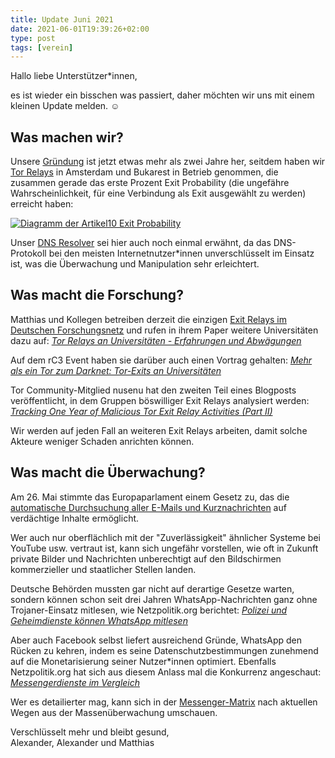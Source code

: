 ```yaml
---
title: Update Juni 2021
date: 2021-06-01T19:39:26+02:00
type: post
tags: [verein]
---
```


Hallo liebe Unterstützer\*innen,

es ist wieder ein bisschen was passiert, daher möchten wir uns mit einem kleinen Update melden. ☺️

## Was machen wir?

Unsere [Gründung][] ist jetzt etwas mehr als zwei Jahre her, seitdem haben wir [Tor Relays][] in Amsterdam und Bukarest in Betrieb genommen, die zusammen gerade das erste Prozent Exit Probability (die ungefähre Wahrscheinlichkeit, für eine Verbindung als Exit ausgewählt zu werden) erreicht haben:

[![Diagramm der Artikel10 Exit Probability](exit-probability.png)](https://nusenu.github.io/OrNetStats/artikel10.org.html)

Unser [DNS Resolver][] sei hier auch noch einmal erwähnt, da das DNS-Protokoll bei den meisten Internetnutzer\*innen unverschlüsselt im Einsatz ist, was die Überwachung und Manipulation sehr erleichtert.

[dns resolver]: /blog/2020/12/sicherer-dns-resolver/
[gründung]: /blog/2019/05/hallo-neuland/
[tor relays]: /dienste/tor-relays/

## Was macht die Forschung?

Matthias und Kollegen betreiben derzeit die einzigen [Exit Relays im Deutschen Forschungsnetz][] und rufen in ihrem Paper weitere Universitäten dazu auf: *[Tor Relays an Universitäten - Erfahrungen und Abwägungen][paper]*

Auf dem rC3 Event haben sie darüber auch einen Vortrag gehalten: *[Mehr als ein Tor zum Darknet: Tor-Exits an Universitäten][vortrag]*

Tor Community-Mitglied nusenu hat den zweiten Teil eines Blogposts veröffentlicht, in dem Gruppen böswilliger Exit Relays analysiert werden: *[Tracking One Year of Malicious Tor Exit Relay Activities (Part II)][nusenu]*

Wir werden auf jeden Fall an weiteren Exit Relays arbeiten, damit solche Akteure weniger Schaden anrichten können.

[exit relays im deutschen forschungsnetz]: https://metrics.torproject.org/rs.html#search/as:AS680%20flag:exit
[nusenu]: https://nusenu.medium.com/tracking-one-year-of-malicious-tor-exit-relay-activities-part-ii-85c80875c5df
[paper]: https://svs.informatik.uni-hamburg.de/publications/2021/2021-05-01-Marx-Tor-Relays-an-Universit%C3%A4ten.pdf
[vortrag]: https://media.ccc.de/v/r3c-oio-237-mehr-als-ein-tor-zum-darknet-tor-exits-an-universitten

## Was macht die Überwachung?

Am 26. Mai stimmte das Europaparlament einem Gesetz zu, das die [automatische Durchsuchung aller E-Mails und Kurznachrichten][chatkontrolle] auf verdächtige Inhalte ermöglicht.

Wer auch nur oberflächlich mit der "Zuverlässigkeit" ähnlicher Systeme bei YouTube usw. vertraut ist, kann sich ungefähr vorstellen, wie oft in Zukunft private Bilder und Nachrichten unberechtigt auf den Bildschirmen kommerzieller und staatlicher Stellen landen.

Deutsche Behörden mussten gar nicht auf derartige Gesetze warten, sondern können schon seit drei Jahren WhatsApp-Nachrichten ganz ohne Trojaner-Einsatz mitlesen, wie Netzpolitik.org berichtet: *[Polizei und Geheimdienste können WhatsApp mitlesen][netzpolitik1]*

Aber auch Facebook selbst liefert ausreichend Gründe, WhatsApp den Rücken zu kehren, indem es seine Datenschutzbestimmungen zunehmend auf die Monetarisierung seiner Nutzer\*innen optimiert. Ebenfalls Netzpolitik.org hat sich aus diesem Anlass mal die Konkurrenz angeschaut: *[Messengerdienste im Vergleich][netzpolitik2]*

Wer es detailierter mag, kann sich in der [Messenger-Matrix][] nach aktuellen Wegen aus der Massenüberwachung umschauen.

[chatkontrolle]: https://www.patrick-breyer.de/chatkontrolle-innenausschuss-stimmt-gesetz-zur-flaechendeckenden-und-verdachtslosen-durchsuchung-der-privaten-kommunikation-zu/
[messenger-matrix]: https://www.messenger-matrix.de/
[netzpolitik1]: https://netzpolitik.org/2021/ohne-staatstrojaner-polizei-und-geheimdienste-koennen-whatsapp-mitlesen/
[netzpolitik2]: https://netzpolitik.org/2021/neue-whatsapp-datenschutzrichtlinie-messengerdienste-im-vergleich/

Verschlüsselt mehr und bleibt gesund,  
Alexander, Alexander und Matthias
